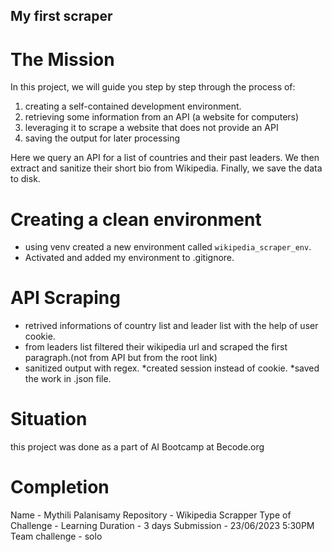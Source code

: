 ## My first scraper

# The Mission

In this project, we will guide you step by step through the process of:

1. creating a self-contained development environment.
2. retrieving some information from an API (a website for computers)
3. leveraging it to scrape a website that does not provide an API
4. saving the output for later processing

Here we query an API for a list of countries and their past leaders. We then extract and sanitize their short bio from Wikipedia. Finally, we save the data to disk.

# Creating a clean environment
* using venv created a new environment called `wikipedia_scraper_env`.
* Activated and added my environment to .gitignore.

# API Scraping
* retrived informations of country list and leader list with the help of user cookie.
* from leaders list filtered their wikipedia url and scraped the first paragraph.(not from API but from the root link)
* sanitized output with regex.
*created session instead of cookie.
*saved the work in .json file.

# Situation
this project was done as a part of AI Bootcamp at Becode.org

# Completion
Name                -   Mythili Palanisamy
Repository          -   Wikipedia Scrapper
Type of Challenge   -   Learning
Duration            -   3 days
Submission          -   23/06/2023  5:30PM
Team challenge      -   solo